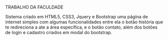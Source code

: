 TRABALHO DA FACULDADE

Sistema criado em HTML5, CSS3, Jquery e Bootstrap
uma página de internet simples com algumas funcionalidades
entre ela o botão história que te redireciona a ate a área específica, e o botão contato, além dos botões de login e cadastro criados em modal do bootstrap.